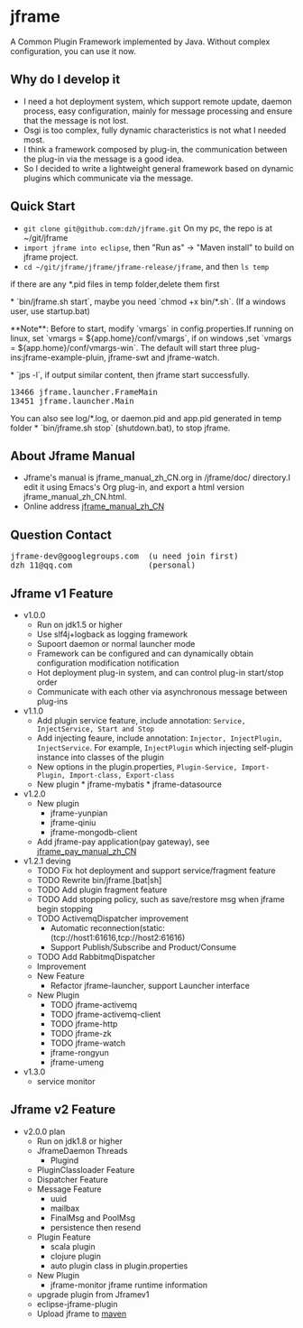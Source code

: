 jframe
================
A Common Plugin Framework implemented by Java. Without complex configuration, you can use it now.

## Why do I develop it
* I need a hot deployment system, which support remote update, daemon process, easy configuration, mainly for message processing and ensure that the message is not lost. 
* Osgi is too complex, fully dynamic characteristics is not what I needed most. 
* I think a framework composed by plug-in, the communication between the plug-in via the message is a good idea.
* So I decided to write a lightweight general framework based on dynamic plugins which communicate via the message.

## Quick Start
* `git clone git@github.com:dzh/jframe.git` On my pc, the repo is at ~/git/jframe
* `import jframe into eclipse`, then "Run as" -> "Maven install" to build on jframe project.
* `cd ~/git/jframe/jframe/jframe-release/jframe`, and then `ls temp`
<p>
if there are any *.pid files in temp folder,delete them first
</p>
* `bin/jframe.sh start`, maybe you need `chmod +x bin/*.sh`. (If a windows user, use startup.bat)
<p>
**Note**:
Before to  start, modify `vmargs` in config.properties.If running on linux, set `vmargs = ${app.home}/conf/vmargs`,
if on windows ,set `vmargs = ${app.home}/conf/vmargs-win`.
The default will start three plug-ins:jframe-example-pluin, jframe-swt and jframe-watch.
</p>
* `jps -l`, if output similar content, then jframe start successfully.
<pre>
13466 jframe.launcher.FrameMain
13451 jframe.launcher.Main
</pre>
You can also see log/*.log, or daemon.pid and app.pid generated in temp folder
* `bin/jframe.sh stop` (shutdown.bat), to stop jframe.

## About Jframe Manual
* Jframe's manual is jframe\_manual\_zh\_CN.org in /jframe/doc/ directory.I edit it using Emacs's Org plug-in, and export a html version jframe\_manual\_zh\_CN.html.
* Online address [jframe\_manual\_zh\_CN](https://github.com/dzh/jframe/blob/master/doc/jframe_manual_zh_CN.org)

## Question Contact
<pre>
jframe-dev@googlegroups.com  (u need join first)
dzh_11@qq.com                (personal)
</pre>

## Jframe v1 Feature
* v1.0.0
   * Run on jdk1.5 or higher
   * Use slf4j+logback as logging framework
   * Supoort daemon or normal launcher mode
   * Framework can be configured and can dynamically obtain configuration modification notification
   * Hot deployment plug-in system, and can control plug-in start/stop order
   * Communicate with each other via asynchronous message between plug-ins
* v1.1.0
  * Add plugin service feature, include annotation: `Service, InjectService, Start and Stop`
  * Add injecting feaure, include annotation: `Injector, InjectPlugin, InjectService`. For example, `InjectPlugin` which injecting self-plugin instance into classes of the plugin
  * New options in the plugin.properties, `Plugin-Service, Import-Plugin, Import-class, Export-class`
  * New plugin
  		* jframe-mybatis
    	* jframe-datasource
* v1.2.0
	* New plugin
		* jframe-yunpian
		* jframe-qiniu
		* jframe-mongodb-client
	* Add jframe-pay application(pay gateway), see [jframe\_pay\_manual\_zh\_CN](https://github.com/dzh/jframe/tree/master/jframe-pay/doc/jframe_pay_manual_zh_CN.org)
* v1.2.1 deving
	* TODO Fix hot deployment and support service/fragment feature
	* TODO Rewrite bin/jframe.[bat|sh] 
	* TODO Add plugin fragment feature
	* TODO Add stopping policy, such as save/restore msg when jframe begin stopping
	* TODO ActivemqDispatcher improvement
		* Automatic reconnection(static:(tcp://host1:61616,tcp://host2:61616)
		* Support Publish/Subscribe and Product/Consume
	* TODO Add RabbitmqDispatcher
	* Improvement
	* New Feature
		* Refactor jframe-launcher, support Launcher interface
	* New Plugin
		* TODO jframe-activemq
		* TODO jframe-activemq-client
		* TODO jframe-http
		* TODO jframe-zk
		* TODO jframe-watch
		* jframe-rongyun
		* jframe-umeng
* v1.3.0 
	* service monitor
## Jframe v2 Feature
* v2.0.0 plan 
	* Run on jdk1.8 or higher
	* JframeDaemon Threads
		* Plugind 
	* PluginClassloader Feature
	* Dispatcher Feature
	* Message Feature
		* uuid 
		* mailbax
		* FinalMsg and PoolMsg
		* persistence then resend
	* Plugin Feature
		* scala plugin
		* clojure plugin
		* auto plugin class in plugin.properties
	* New Plugin
		* jframe-monitor jframe runtime information
	* upgrade plugin from Jframev1	
	* eclipse-jframe-plugin
	* Upload jframe to [maven](http://search.maven.org/#search%7Cga%7C1%7Cjframe)






